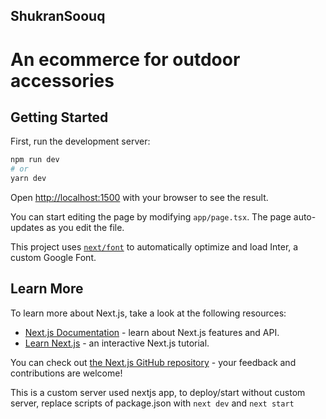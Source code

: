 ## ShukranSoouq
# An ecommerce for outdoor accessories

## Getting Started

First, run the development server:

```bash
npm run dev
# or
yarn dev
```

Open [http://localhost:1500](http://localhost:1500) with your browser to see the result.

You can start editing the page by modifying `app/page.tsx`. The page auto-updates as you edit the file.

This project uses [`next/font`](https://nextjs.org/docs/basic-features/font-optimization) to automatically optimize and load Inter, a custom Google Font.

## Learn More

To learn more about Next.js, take a look at the following resources:

- [Next.js Documentation](https://nextjs.org/docs) - learn about Next.js features and API.
- [Learn Next.js](https://nextjs.org/learn) - an interactive Next.js tutorial.

You can check out [the Next.js GitHub repository](https://github.com/vercel/next.js/) - your feedback and contributions are welcome!

This is a custom server used nextjs app, to deploy/start without custom server, replace scripts of package.json with `` next dev `` and `` next start ``
